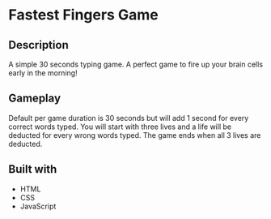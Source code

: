# Fastest Fingers Game

## Description

A simple 30 seconds typing game. A perfect game to fire up your brain cells early in the morning!

## Gameplay

Default per game duration is 30 seconds but will add 1 second for every correct words typed. You will start with three lives and a life will be deducted for every wrong words typed. The game ends when all 3 lives are deducted.

## Built with

- HTML
- CSS
- JavaScript
